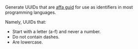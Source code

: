 Generate UUIDs that are [affa guid](https://en.wikipedia.org/wiki/Doric_dialect_(Scotland)) for use as identifiers in most programming languages.

Namely, UUIDs that:

- Start with a letter (a-f) and never a number.
- Do not contain dashes.
- Are lowercase.
